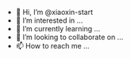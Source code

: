 - 👋 Hi, I’m @xiaoxin-start
- 👀 I’m interested in ...
- 🌱 I’m currently learning ...
- 💞️ I’m looking to collaborate on ...
- 📫 How to reach me ...

<!---
xiaoxin-start/xiaoxin-start is a ✨ special ✨ repository because its `README.md` (this file) appears on your GitHub profile.
You can click the Preview link to take a look at your changes.
--->
